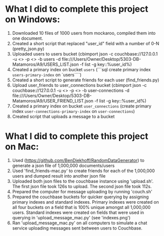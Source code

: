 # What I did to complete this project on Windows:
1. Downloaded 10 files of 1000 users from mockaroo, compiled them into one document.
2. Created a short script that replaced "user_id" field with a number of 0-N (pretty_json.py)
3. Uploaded users to users bucket (cbimport json -c couchbase://127.0.0.1 -u <> -p <> -b users -d file:///Users/Owner/Desktop/5303-DB-Matamoros/A9/USERS_LIST.json -f list -g key::%user_id%)
4. Created a primary index on bucket `users` (```sql create primary index `users-primary-index` on `users````)
5. Created a short script to generate friends for each user (find_friends.py)
6. Upload user_friends to user_connections bucket (cbimport json -c couchbase://127.0.0.1 -u <> -p <> -b user-connections -d file:///Users/Owner/Desktop/5303-DB-Matamoros/A9/USER_FRIEND_LIST.json -f list -g key::%user_id%)
7. Created a primary index on bucket `user_connections` (create primary index `user-connections-primary-index` on `user-connections`)
8. Created script that uploads a message to a bucket
# What I did to complete this project on Mac:
1. Used (https://github.com/BenDiekhoff/RandomDataGenerator) to generate a json file of 1,000,000 documents/users
2. Used 'find_friends-mac.py' to create friends for each of the 1,000,000 users and dumped result into another json file
3. Uploaded both json files to the couchbase instance using 'upload.sh'. The first json file took 126s to upload. The second json file took 112s.
4. Prepared the computer for message uploading by running 'couch.sh'
5. Prepared the couchbase buckets for quicker querying by assigning primary indexes and standard indexes. Primary indexes were created on all four buckets on a field that is 100%
    unique amongst all 1,000,000 users. Standard indexes were created on fields that were used in querying in 'upload_message_mac.py' (see 'indexes.png')
6. Ran 'upload_message_mac.py' on all computers to simulate a chat service uploading messages sent between users to Couchbase.